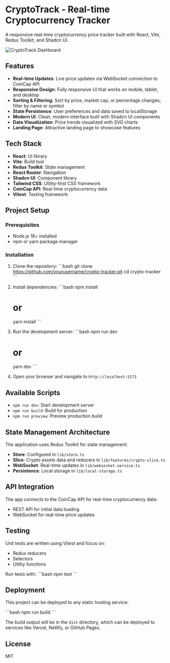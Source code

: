 # CryptoTrack - Real-time Cryptocurrency Tracker

A responsive real-time cryptocurrency price tracker built with React, Vite, Redux Toolkit, and Shadcn UI.

![CryptoTrack Dashboard](/public/dashboard-preview.png)

## Features

- **Real-time Updates**: Live price updates via WebSocket connection to CoinCap API
- **Responsive Design**: Fully responsive UI that works on mobile, tablet, and desktop
- **Sorting & Filtering**: Sort by price, market cap, or percentage changes; filter by name or symbol
- **State Persistence**: User preferences and data saved to localStorage
- **Modern UI**: Clean, modern interface built with Shadcn UI components
- **Data Visualization**: Price trends visualized with SVG charts
- **Landing Page**: Attractive landing page to showcase features

## Tech Stack

- **React**: UI library
- **Vite**: Build tool
- **Redux Toolkit**: State management
- **React Router**: Navigation
- **Shadcn UI**: Component library
- **Tailwind CSS**: Utility-first CSS framework
- **CoinCap API**: Real-time cryptocurrency data
- **Vitest**: Testing framework

## Project Setup

### Prerequisites

- Node.js 18+ installed
- npm or yarn package manager

### Installation

1. Clone the repository:
   \`\`\`bash
   git clone https://github.com/yourusername/crypto-tracker.git
   cd crypto-tracker
   \`\`\`

2. Install dependencies:
   \`\`\`bash
   npm install
   # or
   yarn install
   \`\`\`

3. Run the development server:
   \`\`\`bash
   npm run dev
   # or
   yarn dev
   \`\`\`

4. Open your browser and navigate to `http://localhost:5173`

## Available Scripts

- `npm run dev`: Start development server
- `npm run build`: Build for production
- `npm run preview`: Preview production build

## State Management Architecture

The application uses Redux Toolkit for state management:

- **Store**: Configured in `lib/store.ts`
- **Slice**: Crypto assets data and reducers in `lib/features/crypto-slice.ts`
- **WebSocket**: Real-time updates in `lib/websocket-service.ts`
- **Persistence**: Local storage in `lib/local-storage.ts`

## API Integration

The app connects to the CoinCap API for real-time cryptocurrency data:

- REST API for initial data loading
- WebSocket for real-time price updates

## Testing

Unit tests are written using Vitest and focus on:

- Redux reducers
- Selectors
- Utility functions

Run tests with:
\`\`\`bash
npm test
\`\`\`

## Deployment

This project can be deployed to any static hosting service:

\`\`\`bash
npm run build
\`\`\`

The build output will be in the `dist` directory, which can be deployed to services like Vercel, Netlify, or GitHub Pages.

## License

MIT

